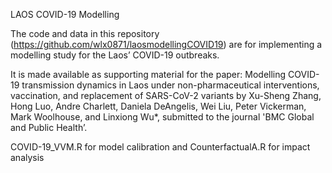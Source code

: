 
LAOS COVID-19 Modelling

The code and data in this repository (https://github.com/wlx0871/laosmodellingCOVID19) are for implementing a modelling study for the Laos’ COVID-19 outbreaks.

It is made available as supporting material for the paper:
Modelling COVID-19 transmission dynamics in Laos under non-pharmaceutical interventions, vaccination, and replacement of SARS-CoV-2 variants by Xu-Sheng Zhang, Hong Luo, Andre Charlett, Daniela DeAngelis, Wei Liu, Peter Vickerman, Mark Woolhouse, and Linxiong Wu*, submitted to the journal 'BMC Global and Public Health’.

COVID-19_VVM.R for model calibration 
and 
CounterfactualA.R for impact analysis

